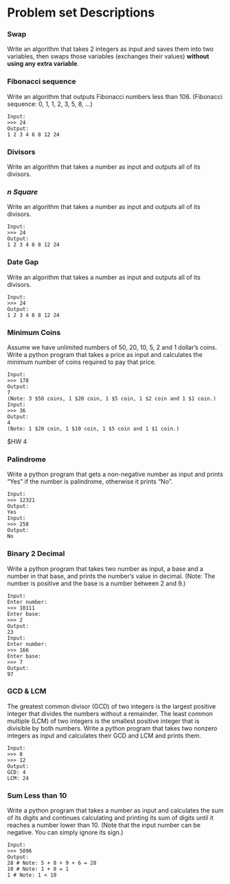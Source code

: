 # Problem set Descriptions

### Swap
Write an algorithm that takes 2 integers as input and saves them into two variables, then swaps those variables (exchanges their values) __without using any extra variable__.

### Fibonacci sequence
Write an algorithm that outputs Fibonacci numbers less than 106.
(Fibonacci sequence: 0, 1, 1, 2, 3, 5, 8, …)
```
Input:
>>> 24
Output:
1 2 3 4 6 8 12 24
```

### Divisors
Write an algorithm that takes a number as input and outputs all of its divisors.

### _n Square_
Write an algorithm that takes a number as input and outputs all of its divisors.
```
Input:
>>> 24
Output:
1 2 3 4 6 8 12 24
```

### Date Gap
Write an algorithm that takes a number as input and outputs all of its divisors.

```
Input:
>>> 24
Output:
1 2 3 4 6 8 12 24
```

### Minimum Coins
Assume we have unlimited numbers of 50, 20, 10, 5, 2 and 1 dollar’s coins. Write a python program that takes a price as input and calculates the minimum number of coins required to pay that price.
```
Input:
>>> 178
Output:
7
(Note: 3 $50 coins, 1 $20 coin, 1 $5 coin, 1 $2 coin and 1 $1 coin.)
Input:
>>> 36
Output:
4
(Note: 1 $20 coin, 1 $10 coin, 1 $5 coin and 1 $1 coin.)
```
$HW 4
### Palindrome
Write a python program that gets a non-negative number as input and prints “Yes” if
the number is palindrome, otherwise it prints “No”.
```
Input:
>>> 12321
Output:
Yes
Input:
>>> 258
Output:
No
```

### Binary 2 Decimal
Write a python program that takes two number as input, a base and a number in that base, and prints the number’s value in decimal.
(Note: The number is positive and the base is a number between 2 and 9.)

```
Input:
Enter number:
>>> 10111
Enter base:
>>> 2
Output:
23
Input:
Enter number:
>>> 166
Enter base:
>>> 7
Output:
97
```

### GCD & LCM
The greatest common divisor (GCD) of two integers is the largest positive integer that divides the numbers without a remainder.
The least common multiple (LCM) of two integers is the smallest positive integer that is divisible by both numbers.
Write a python program that takes two nonzero integers as input and calculates their GCD and LCM and prints them.

```
Input:
>>> 8
>>> 12
Output:
GCD: 4
LCM: 24
```

### Sum Less than 10
Write a python program that takes a number as input and calculates the sum of its digits and continues calculating and printing its sum of digits until it reaches a number lower than 10.
(Note that the input number can be negative. You can simply ignore its sign.)

```
Input:
>>> 5896
Output:
28 # Note: 5 + 8 + 9 + 6 = 28
10 # Note: 1 + 0 = 1
1 # Note: 1 < 10
```

